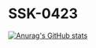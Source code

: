 # SSK-0423
[![Anurag's GitHub stats](https://github-readme-stats.vercel.app/api?username=SSK-0423)](https://github.com/anuraghazra/github-readme-stats)

